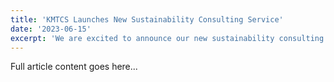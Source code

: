 ```yaml
---
title: 'KMTCS Launches New Sustainability Consulting Service'
date: '2023-06-15'
excerpt: 'We are excited to announce our new sustainability consulting service, helping businesses reduce their environmental impact and improve long-term profitability.'
---
```


Full article content goes here... 